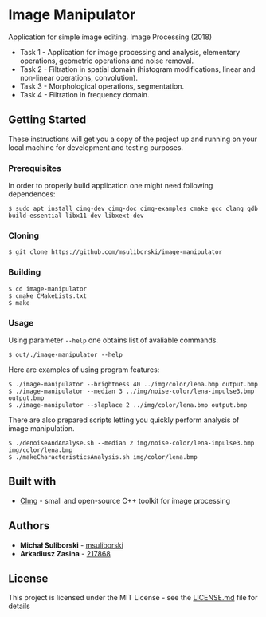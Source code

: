 # Image Manipulator
Application for simple image editing. Image Processing (2018) </br>
* Task 1 - Application for image processing and analysis, elementary operations, geometric operations and noise removal.  
* Task 2 - Filtration in spatial domain (histogram modifications, linear and non-linear operations, convolution).
* Task 3 - Morphological operations, segmentation.
* Task 4 - Filtration in frequency domain.

## Getting Started
These instructions will get you a copy of the project up and running on your local machine for development and testing purposes. 

### Prerequisites
In order to properly build application one might need following dependences:
```
$ sudo apt install cimg-dev cimg-doc cimg-examples cmake gcc clang gdb build-essential libx11-dev libxext-dev
```

### Cloning
```
$ git clone https://github.com/msuliborski/image-manipulator
```

### Building
```
$ cd image-manipulator
$ cmake CMakeLists.txt 
$ make
```

### Usage
Using parameter `--help` one obtains list of avaliable commands. 
```
$ out/./image-manipulator --help
```
Here are examples of using program features:
```
$ ./image-manipulator --brightness 40 ../img/color/lena.bmp output.bmp
$ ./image-manipulator --median 3 ../img/noise-color/lena-impulse3.bmp output.bmp
$ ./image-manipulator --slaplace 2 ../img/color/lena.bmp output.bmp
```
There are also prepared scripts letting you quickly perform analysis of image manipulation.
```
$ ./denoiseAndAnalyse.sh --median 2 img/noise-color/lena-impulse3.bmp img/color/lena.bmp 
$ ./makeCharacteristicsAnalysis.sh img/color/lena.bmp 
```

## Built with
* [CImg](http://cimg.eu/) - small and open-source C++ toolkit for image processing

## Authors
* **Michał Suliborski** - [msuliborski](https://github.com/msuliborski)
* **Arkadiusz Zasina** - [217868](https://github.com/217868)

## License
This project is licensed under the MIT License - see the [LICENSE.md](LICENSE.md) file for details
